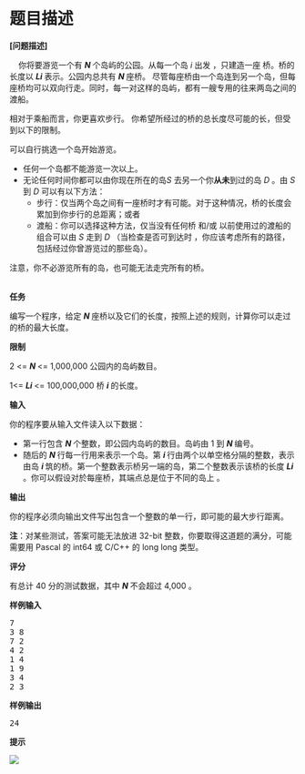 # 题目描述


<p align="left">
<b>[问题描述]</b> 
</p>
<p align="left">
    你将要游览一个有 <strong><em>N </em></strong>个岛屿的公园。从每一个岛 <em>i </em>出发 ，只建造一座 桥。桥的长度以 <strong><em>Li </em></strong>表示。公园内总共有 <strong><em>N </em></strong>座桥。 尽管每座桥由一个岛连到另一个岛，但每座桥均可以双向行走。同时，每一对这样的岛屿，都有一艘专用的往来两岛之间的渡船。
</p>
<p>
相对于乘船而言，你更喜欢步行。 你希望所经过的桥的总长度尽可能的长，但受到以下的限制。
</p>
<p>
可以自行挑选一个岛开始游览。
</p>
<ul>
<li>
任何一个岛都不能游览一次以上。
</li>
<li>
无论任何时间你都可以由你现在所在的岛<em>S </em>去另一个你<strong>从未</strong>到过的岛 <em>D </em>。由 <em>S </em>到 <em>D </em>可以有以下方法：
<ul>
<li>
步行：仅当两个岛之间有一座桥时才有可能。对于这种情况，桥的长度会累加到你步行的总距离；或者
</li>
<li>
渡船：你可以选择这种方法，仅当没有任何桥 和/或 以前使用过的渡船的组合可以由 <em>S </em>走到 <em>D </em>（当检查是否可到达时 ，你应该考虑所有的路径，包括经过你曾游览过的那些岛）。
</li>
</ul>
</li>
</ul>
<p>
注意，你不必游览所有的岛，也可能无法走完所有的桥。
</p>
<p align="left">
<br/>
<strong>任务 </strong> 
</p>
<p>
编写一个程序，给定 <strong><em>N </em></strong>座桥以及它们的长度，按照上述的规则，计算你可以走过的桥的最大长度。
</p>
<p>
<strong>限制 </strong> 
</p>
<p>
2 &lt;= <strong><em>N </em></strong>&lt;= 1,000,000 公园内的岛屿数目。
</p>
<p>
1&lt;= <strong><em>Li </em></strong>&lt;= 100,000,000 桥 <strong><em>i </em></strong>的长度。
</p>
<p>
<strong>输入 </strong> 
</p>
<p>
你的程序要从输入文件读入以下数据：
</p>
<ul>
<li>
第一行包含 <strong><em>N </em></strong>个整数，即公园内岛屿的数目。岛屿由 1 到 <strong><em>N </em></strong>编号。
</li>
<li>
随后的 <strong><em>N </em></strong>行每一行用来表示一个岛。第 <strong><em>i </em></strong>行由两个以单空格分隔的整数，表示由岛 <strong><em>i </em></strong>筑的桥。第一个整数表示桥另一端的岛，第二个整数表示该桥的长度 <strong><em>Li </em></strong>。你可以假设对於每座桥，其端点总是位于不同的岛上 。
</li>
</ul>
<p>
<strong>输出 </strong> 
</p>
<p>
你的程序必须向输出文件写出包含一个整数的单一行，即可能的最大步行距离。
</p>
<p>
<strong>注</strong>：对某些测试，答案可能无法放进 32-bit 整数，你要取得这道题的满分，可能需要用 Pascal 的 int64 或 C/C++ 的 long long 类型。
</p>
<p>
<strong>评分 </strong> 
</p>
<p>
有总计 40 分的测试数据，其中 <strong><em>N </em></strong>不会超过 4,000 。
</p>
<p>
<strong>样例输入</strong> 
</p>
<pre>7
3 8
7 2
4 2
1 4
1 9
3 4
2 3
</pre>
<p>
<strong>样例输出</strong> 
</p>
<pre>24
</pre>
<p>
<strong>提示</strong> 
</p>
<img src="http://www.lydsy.com/JudgeOnline/images/1791.jpg" border="0"/>
